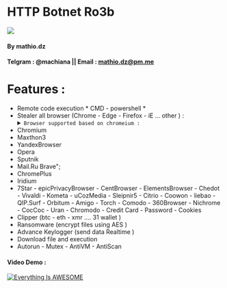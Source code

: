 # HTTP Botnet  Ro3b 
![](https://i.ibb.co/m0Gg7cV/logo.png)

#### By mathio.dz
#### Telgram : @machiana || Email : mathio.dz@pm.me
# Features : 
- Remote code execution * CMD - powershell *  
- Stealer all browser (Chrome - Edge - Firefox - iE  ... other ) :
  <details>
	<summary><code>Browser supported based on chromeium : </code> </summary>
    	- Chrome 
- Chromium <br> 
- Maxthon3 
- YandexBrowser
- Opera 
- Sputnik 
- Mail.Ru Brave";
- ChromePlus 
- Iridium 
- 7Star
		- epicPrivacyBrowser
		- CentBrowser
		- ElementsBrowser
		- Chedot
		- Vivaldi
		- Kometa
		- uCozMedia
		- Sleipnir5
		- Citrio
		- Coowon
		- liebao
		- QIP.Surf
		- Orbitum
		- Amigo
		- Torch
		- Comodo
		- 360Browser
		- Nichrome
		- CocCoc
		- Uran
		- Chromodo
  </details>
    - Credit Card  
    - Password 
    - Cookies
- Clipper (btc - eth - xmr .... 31 wallet )
- Ransomware (encrypt files using AES  )
- Advance Keylogger (send data Realtime )
- Download file and execution
- Autorun - Mutex - AntiVM - AntiScan

####  Video Demo :

[![Everything Is AWESOME](https://i.ytimg.com/an_webp/sy2wP4rz6gY/mqdefault_6s.webp?du=3000&sqp=CPTt0_0F&rs=AOn4CLCylDBFw47OzMgpTQf7fTc1bq7LvQ)](https://www.youtube.com/watch?v=sy2wP4rz6gY "mathio.dz")


